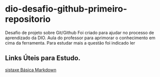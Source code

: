 # dio-desafio-github-primeiro-repositorio
Desafio de projeto sobre Git/Github
Foi criado para ajudar no processo de aprendizado da DIO.
Aula do professor para aprimorar o conhecimento em cima da ferramenta.
Para estudar mais a questão foi indicado ler
## Links Úteis para Estudo.
[sistaxe Básica Markdown](https://www.markdownguide.org/basic-syntax/)
